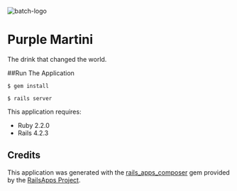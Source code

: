 
![batch-logo](https://cloud.githubusercontent.com/assets/3717760/9297331/ae2aa09a-446b-11e5-9659-62396915c1d0.png)

Purple Martini
================

The drink that changed the world.

##Run The Application

`$ gem install`

`$ rails server`


This application requires:

- Ruby 2.2.0
- Rails 4.2.3

Credits
-------

This application was generated with the [rails_apps_composer](https://github.com/RailsApps/rails_apps_composer) gem
provided by the [RailsApps Project](http://railsapps.github.io/).